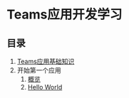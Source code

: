 # Teams应用开发学习

## 目录

1. [Teams应用基础知识](./notes/1.apps-basic.md)
2. 开始第一个应用
    1. [概览](./notes/2.first-app/1.overview.md)
    2. [Hello World](./notes/2.first-app/2.helloworld.md)